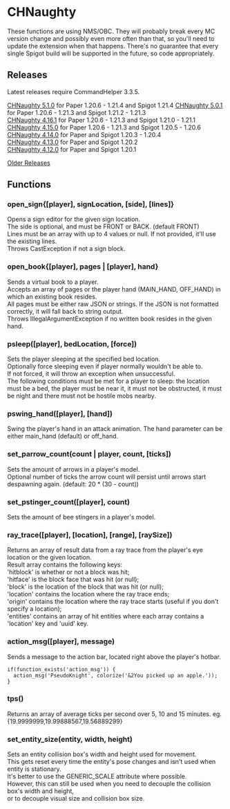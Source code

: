 # CHNaughty

These functions are using NMS/OBC. They will probably break every MC version change and possibly even more often than that, so you'll need to update the extension when that happens. There's no guarantee that every single Spigot build will be supported in the future, so code appropriately.

## Releases
Latest releases require CommandHelper 3.3.5.

[CHNaughty 5.1.0](https://github.com/PseudoKnight/CHNaughty/releases/tag/v5.1.0) for Paper 1.20.6 - 1.21.4 and Spigot 1.21.4
[CHNaughty 5.0.1](https://github.com/PseudoKnight/CHNaughty/releases/tag/v5.0.0) for Paper 1.20.6 - 1.21.3 and Spigot 1.21.2 - 1.21.3  
[CHNaughty 4.16.1](https://github.com/PseudoKnight/CHNaughty/releases/tag/v4.16.1) for Paper 1.20.6 - 1.21.3 and Spigot 1.21.0 - 1.21.1  
[CHNaughty 4.15.0](https://github.com/PseudoKnight/CHNaughty/releases/tag/v4.15.0) for Paper 1.20.6 - 1.21.3 and Spigot 1.20.5 - 1.20.6  
[CHNaughty 4.14.0](https://github.com/PseudoKnight/CHNaughty/releases/tag/v4.14.0) for Paper and Spigot 1.20.3 - 1.20.4  
[CHNaughty 4.13.0](https://github.com/PseudoKnight/CHNaughty/releases/tag/v4.13.0) for Paper and Spigot 1.20.2  
[CHNaughty 4.12.0](https://github.com/PseudoKnight/CHNaughty/releases/tag/v4.12.0) for Paper and Spigot 1.20.1

[Older Releases](https://github.com/PseudoKnight/CHNaughty/releases)

## Functions
### open_sign{[player], signLocation, [side], [lines]}
Opens a sign editor for the given sign location.  
The side is optional, and must be FRONT or BACK. (default FRONT)  
Lines must be an array with up to 4 values or null. If not provided, it'll use the existing lines.  
Throws CastException if not a sign block.

### open_book{[player], pages | [player], hand}
Sends a virtual book to a player.  
Accepts an array of pages or the player hand (MAIN_HAND, OFF_HAND) in which an existing book resides.  
All pages must be either raw JSON or strings. If the JSON is not formatted correctly, it will fall back to string output.  
Throws IllegalArgumentException if no written book resides in the given hand.

### psleep([player], bedLocation, [force])
Sets the player sleeping at the specified bed location.  
Optionally force sleeping even if player normally wouldn't be able to.  
If not forced, it will throw an exception when unsuccessful.  
The following conditions must be met for a player to sleep: the location must be a bed, the player must be near it,
it must not be obstructed, it must be night and there must not be hostile mobs nearby.

### pswing_hand([player], [hand])
Swing the player's hand in an attack animation. The hand parameter can be either main_hand (default) or off_hand.

### set_parrow_count(count | player, count, [ticks])
Sets the amount of arrows in a player's model.  
Optional number of ticks the arrow count will persist until arrows start despawning again. (default: 20 * (30 - count))

### set_pstinger_count([player], count)
Sets the amount of bee stingers in a player's model.

### ray_trace([player], [location], [range], [raySize])
Returns an array of result data from a ray trace from the player's eye location or the given location.  
Result array contains the following keys:  
'hitblock' is whether or not a block was hit;  
'hitface' is the block face that was hit (or null);  
'block' is the location of the block that was hit (or null);  
'location' contains the location where the ray trace ends;  
'origin' contains the location where the ray trace starts (useful if you don't specify a location);  
'entities' contains an array of hit entities where each array contains a 'location' key and 'uuid' key.

### action_msg([player], message)
Sends a message to the action bar, located right above the player's hotbar.

``` 
if(function_exists('action_msg')) {
  action_msg('PseudoKnight', colorize('&2You picked up an apple.'));
}
```

### tps()
Returns an array of average ticks per second over 5, 10 and 15 minutes. eg. {19.9999999,19.99888567,19.56889299}

### set_entity_size(entity, width, height)
Sets an entity collision box's width and height used for movement.  
This gets reset every time the entity's pose changes and isn't used when entity is stationary.  
It's better to use the GENERIC_SCALE attribute where possible.  
However, this can still be used when you need to decouple the collision box's width and height,  
or to decouple visual size and collision box size.